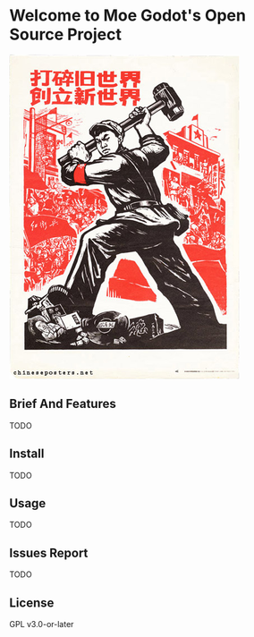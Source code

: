 # Welcome to Moe Godot's Open Source Project

![打碎旧世界,建设新世界](./images/readme_image_1.jpg)

## Brief And Features

TODO

## Install

TODO

## Usage

TODO

## Issues Report

TODO

## License

GPL v3.0-or-later
